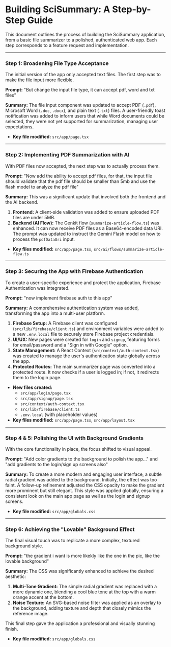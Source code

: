 # Building SciSummary: A Step-by-Step Guide

This document outlines the process of building the SciSummary application, from a basic file summarizer to a polished, authenticated web app. Each step corresponds to a feature request and implementation.

---

### Step 1: Broadening File Type Acceptance

The initial version of the app only accepted text files. The first step was to make the file input more flexible.

**Prompt:** "But change the input file type, it can accept pdf, word and txt files"

**Summary:**
The file input component was updated to accept PDF (`.pdf`), Microsoft Word (`.doc`, `.docx`), and plain text (`.txt`) files. A user-friendly toast notification was added to inform users that while Word documents could be selected, they were not yet supported for summarization, managing user expectations.

*   **Key file modified:** `src/app/page.tsx`

---

### Step 2: Implementing PDF Summarization with AI

With PDF files now accepted, the next step was to actually process them.

**Prompt:** "Now add the ability to accept pdf files, for that, the input file should validate that the pdf file should be smaller than 5mb and use the flash model to analyze the pdf file"

**Summary:**
This was a significant update that involved both the frontend and the AI backend.

1.  **Frontend:** A client-side validation was added to ensure uploaded PDF files are under 5MB.
2.  **Backend (AI Flow):** The Genkit flow (`summarize-article-flow.ts`) was enhanced. It can now receive PDF files as a Base64-encoded data URI. The prompt was updated to instruct the Gemini Flash model on how to process the `pdfDataUri` input.

*   **Key files modified:** `src/app/page.tsx`, `src/ai/flows/summarize-article-flow.ts`

---

### Step 3: Securing the App with Firebase Authentication

To create a user-specific experience and protect the application, Firebase Authentication was integrated.

**Prompt:** "now implement firebase auth to this app"

**Summary:**
A comprehensive authentication system was added, transforming the app into a multi-user platform.

1.  **Firebase Setup:** A Firebase client was configured (`src/lib/firebase/client.ts`) and environment variables were added to a new `.env.local` file to securely store Firebase project credentials.
2.  **UI/UX:** New pages were created for `login` and `signup`, featuring forms for email/password and a "Sign in with Google" option.
3.  **State Management:** A React Context (`src/context/auth-context.tsx`) was created to manage the user's authentication state globally across the app.
4.  **Protected Routes:** The main summarizer page was converted into a protected route. It now checks if a user is logged in; if not, it redirects them to the login page.

*   **New files created:**
    *   `src/app/login/page.tsx`
    *   `src/app/signup/page.tsx`
    *   `src/context/auth-context.tsx`
    *   `src/lib/firebase/client.ts`
    *   `.env.local` (with placeholder values)
*   **Key files modified:** `src/app/page.tsx`, `src/app/layout.tsx`

---

### Step 4 & 5: Polishing the UI with Background Gradients

With the core functionality in place, the focus shifted to visual appeal.

**Prompt:** "Add color gradients to the background to polish the app..." and "add gradients to the login/sign up screens also"

**Summary:**
To create a more modern and engaging user interface, a subtle radial gradient was added to the background. Initially, the effect was too faint. A follow-up refinement adjusted the CSS opacity to make the gradient more prominent but still elegant. This style was applied globally, ensuring a consistent look on the main app page as well as the login and signup screens.

*   **Key file modified:** `src/app/globals.css`

---

### Step 6: Achieving the "Lovable" Background Effect

The final visual touch was to replicate a more complex, textured background style.

**Prompt:** "the gradient i want is more likekly like the one in the pic, like the lovable background"

**Summary:**
The CSS was significantly enhanced to achieve the desired aesthetic:

1.  **Multi-Tone Gradient:** The simple radial gradient was replaced with a more dynamic one, blending a cool blue tone at the top with a warm orange accent at the bottom.
2.  **Noise Texture:** An SVG-based noise filter was applied as an overlay to the background, adding texture and depth that closely mimics the reference image.

This final step gave the application a professional and visually stunning finish.

*   **Key file modified:** `src/app/globals.css`
